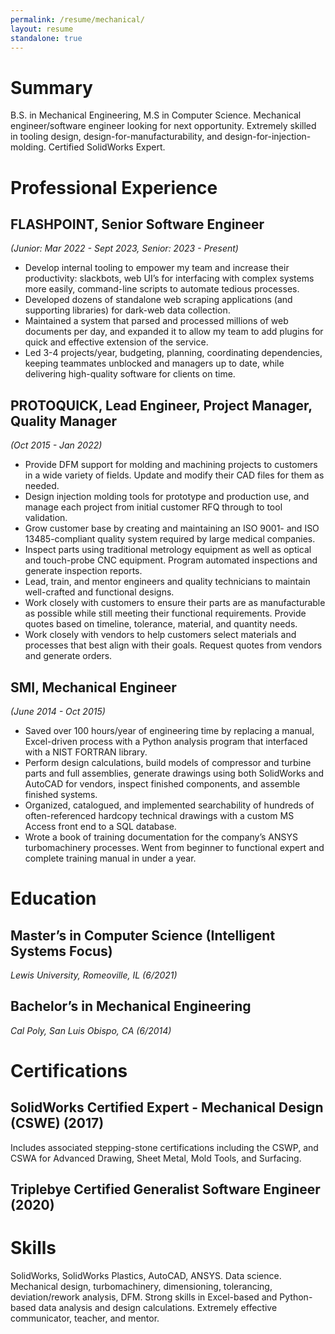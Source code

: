 ```yaml
---
permalink: /resume/mechanical/
layout: resume
standalone: true
---
```


# Summary

B.S. in Mechanical Engineering, M.S in Computer Science.  Mechanical engineer/software engineer looking for next opportunity.  Extremely skilled in tooling design, design-for-manufacturability, and design-for-injection-molding.  Certified SolidWorks Expert.

# Professional Experience

## FLASHPOINT, Senior Software Engineer

*(Junior: Mar 2022 \- Sept 2023, Senior: 2023 \- Present)*

* Develop internal tooling to empower my team and increase their productivity: slackbots, web UI’s for interfacing with complex systems more easily, command-line scripts to automate tedious processes.  
* Developed dozens of standalone web scraping applications (and supporting libraries) for dark-web data collection.  
* Maintained a system that parsed and processed millions of web documents per day, and expanded it to allow my team to add plugins for quick and effective extension of the service.  
* Led 3-4 projects/year, budgeting, planning, coordinating dependencies, keeping teammates unblocked and managers up to date, while delivering high-quality software for clients on time.

## PROTOQUICK, Lead Engineer, Project Manager, Quality Manager

*(Oct 2015 \- Jan 2022)*

* Provide DFM support for molding and machining projects to customers in a wide variety of fields.  Update and modify their CAD files for them as needed.  
* Design injection molding tools for prototype and production use, and manage each project from initial customer RFQ through to tool validation.  
* Grow customer base by creating and maintaining an ISO 9001- and ISO 13485-compliant quality system required by large medical companies.  
* Inspect parts using traditional metrology equipment as well as optical and touch-probe CNC equipment.  Program automated inspections and generate inspection reports.  
* Lead, train, and mentor engineers and quality technicians to maintain well-crafted and functional designs.  
* Work closely with customers to ensure their parts are as manufacturable as possible while still meeting their functional requirements.  Provide quotes based on timeline, tolerance, material, and quantity needs.  
* Work closely with vendors to help customers select materials and processes that best align with their goals.  Request quotes from vendors and generate orders.

## SMI, Mechanical Engineer

*(June 2014 \- Oct 2015)*

* Saved over 100 hours/year of engineering time by replacing a manual, Excel-driven process with a Python analysis program that interfaced with a NIST FORTRAN library.  
* Perform design calculations, build models of compressor and turbine parts and full assemblies, generate drawings using both SolidWorks and AutoCAD for vendors, inspect finished components, and assemble finished systems.  
* Organized, catalogued, and implemented searchability of hundreds of often-referenced hardcopy technical drawings with a custom MS Access front end to a SQL database.  
* Wrote a book of training documentation for the company’s ANSYS turbomachinery processes.  Went from beginner to functional expert and complete training manual in under a year.

# Education

## Master’s in Computer Science (Intelligent Systems Focus)

*Lewis University, Romeoville, IL (6/2021)*

## Bachelor’s in Mechanical Engineering

*Cal Poly, San Luis Obispo, CA (6/2014)*

# Certifications

## SolidWorks Certified Expert \- Mechanical Design (CSWE) (2017)

Includes associated stepping-stone certifications including the CSWP, and CSWA for Advanced Drawing, Sheet Metal, Mold Tools, and Surfacing.

## Triplebye Certified Generalist Software Engineer (2020)

# Skills

SolidWorks, SolidWorks Plastics, AutoCAD, ANSYS.  Data science.  Mechanical design, turbomachinery, dimensioning, tolerancing, deviation/rework analysis, DFM.  Strong skills in Excel-based and Python-based data analysis and design calculations.  Extremely effective communicator, teacher, and mentor.